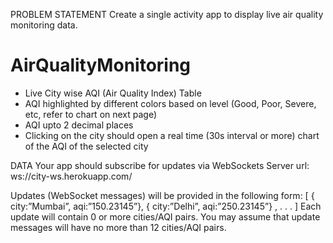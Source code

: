 PROBLEM STATEMENT
Create a single activity app to display live air quality monitoring data.


# AirQualityMonitoring
- Live City wise AQI (Air Quality Index) Table
- AQI highlighted by different colors based on level (Good, Poor, Severe, etc, refer to chart on next page)
- AQI upto 2 decimal places
- Clicking on the city should open a real time (30s interval or more) chart of the AQI of the selected city

DATA
Your app should subscribe for updates via WebSockets
Server url: ws://city-ws.herokuapp.com/

Updates (WebSocket messages) will be provided in the following form:
[ { city:”Mumbai”, aqi:”150.23145”}, { city:”Delhi”, aqi:”250.23145”} , . . . ]
Each update will contain 0 or more cities/AQI pairs. You may assume that update messages will have no more than 12 cities/AQI pairs.

